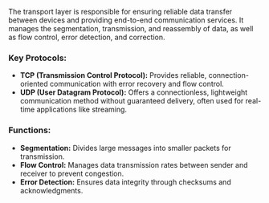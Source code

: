 The transport layer is responsible for ensuring reliable data transfer between devices and providing end-to-end communication services. It manages the segmentation, transmission, and reassembly of data, as well as flow control, error detection, and correction.

### Key Protocols:

- **TCP (Transmission Control Protocol):** Provides reliable, connection-oriented communication with error recovery and flow control.
- **UDP (User Datagram Protocol):** Offers a connectionless, lightweight communication method without guaranteed delivery, often used for real-time applications like streaming.

### Functions:

- **Segmentation:** Divides large messages into smaller packets for transmission.
- **Flow Control:** Manages data transmission rates between sender and receiver to prevent congestion.
- **Error Detection:** Ensures data integrity through checksums and acknowledgments.